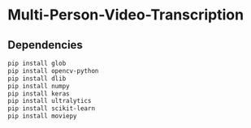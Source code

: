 # Multi-Person-Video-Transcription

## Dependencies

```bash
pip install glob
pip install opencv-python
pip install dlib
pip install numpy
pip install keras
pip install ultralytics
pip install scikit-learn
pip install moviepy